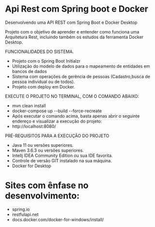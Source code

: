 # Api Rest com Spring boot e Docker

Desenvolvendo uma API REST com Spring Boot e Docker Desktop

Projeto com o objetivo de aprender e entender como funciona uma Arquitetura Rest, incluindo também os estudos da ferramenta Docker Desktop.

FUNCIONALIDADES DO SISTEMA.
- Projeto com o Spring Boot Initialzr
- Utilização do modelo de dados para o mapeamento de entidades em bancos de dados
- Sistema com operações de gerência de pessoas (Cadastro,busca de pessoa individual ou de todos).
- Projeto com deploy em Docker.


EXECUTE O PROJETO NO TERMINAL, COM O COMANDO ABAIXO: 
- mvn clean install
- docker-compose up --build --force-recreate
- Após executar o comando acima, basta apenas abrir o seguinte endereço e visualizar a execução do projeto:
-  http://localhost:8080/


PRÉ-REQUISITOS PARA A EXECUÇÃO DO PROJETO
- Java 11 ou versões superiores.
- Maven 3.6.3 ou versões superiores.
- Intellj IDEA Community Edition ou sua IDE favorita.
- Controle de versão GIT instalado na sua máquina.
- Docker for Desktop

# Sites com ênfase no desenvolvimento:

- spring.io
- restfulapi.net
- docs.docker.com/docker-for-windows/install/
